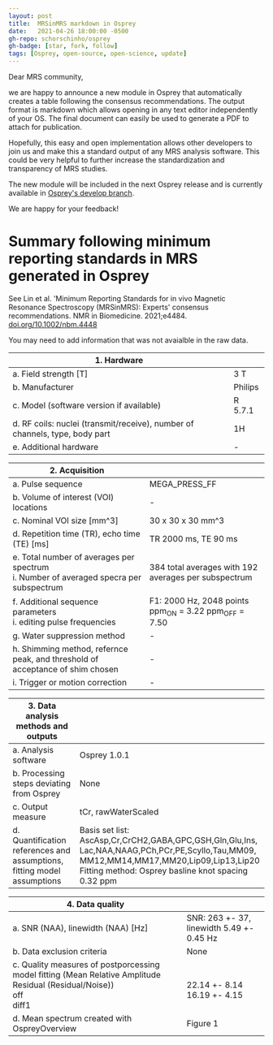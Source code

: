 ```yaml
---
layout: post
title:  MRSinMRS markdown in Osprey
date:   2021-04-26 18:00:00 -0500
gh-repo: schorschinho/osprey
gh-badge: [star, fork, follow]
tags: [Osprey, open-source, open-science, update]
---
```

Dear MRS community,

we are happy to announce a new module in Osprey that automatically creates a table following the consensus recommendations. The output format is markdown which allows opening in any text editor independently of your OS. The final document can easily be used to generate a PDF to attach for publication.

Hopefully, this easy and open implementation allows other developers to join us and make this a standard output of any MRS analysis software. This could be very helpful to further increase the standardization and transparency of MRS studies.

The new module will be included in the next Osprey release and is currently available in [Osprey's develop branch](https://github.com/schorschinho/osprey).

We are happy for your feedback!


 # Summary following minimum reporting standards in MRS generated in Osprey
 See Lin et al. 'Minimum Reporting Standards for in vivo Magnetic Resonance Spectroscopy (MRSinMRS): Experts' consensus recommendations. NMR in Biomedicine. 2021;e4484.
 [doi.org/10.1002/nbm.4448](https://doi.org/10.1002/nbm.4448)


 You may need to add information that was not avaialble in the raw data.

|1. Hardware|  |
|--|--|
|a. Field strength [T]| 3 T|
|b. Manufacturer| Philips|
|c. Model (software version if available)| R 5.7.1|
|d. RF coils: nuclei (transmit/receive), number of channels, type, body part| 1H |
|e. Additional hardware| -|


|2. Acquisition|  |
|--|--|
|a. Pulse sequence | MEGA_PRESS_FF|
|b. Volume of interest (VOI) locations | -|
|c. Nominal VOI size [mm^3]| 30 x 30 x 30 mm^3|
|d. Repetition time (TR), echo time (TE) [ms]| TR 2000 ms, TE 90 ms|
|e. Total number of averages per spectrum <br> i. Number of averaged specra per subspectrum | 384 total averages with 192 averages per subspectrum|
|f. Additional sequence parameters <br> i. editing pulse frequencies | F1: 2000 Hz, 2048 points <br> ppm<sub>ON</sub> = 3.22 ppm<sub>OFF</sub> = 7.50 |
|g. Water suppression method | -|
|h. Shimming method, refernce peak, and threshold of acceptance of shim chosen | -|
|i. Trigger or motion correction| -|


|3. Data analysis methods and outputs|  |
|--|--|
|a. Analysis software | Osprey 1.0.1|
|b. Processing steps deviating from Osprey | None|
|c. Output measure | tCr, rawWaterScaled
|d. Quantification references and assumptions, fitting model assumptions| Basis set list:<br> AscAsp,Cr,CrCH2,GABA,GPC,GSH,Gln,Glu,Ins,<br>Lac,NAA,NAAG,PCh,PCr,PE,Scyllo,Tau,MM09,<br>MM12,MM14,MM17,MM20,Lip09,Lip13,Lip20 <br>Fitting method: Osprey basline knot spacing 0.32 ppm


|4. Data quality|  |
|--|--|
|a. SNR (NAA), linewidth (NAA) [Hz] | SNR: 263 +- 37, linewidth 5.49 +- 0.45 Hz|
|b. Data exclusion criteria | None|
|c. Quality measures of postporcessing model fitting (Mean Relative Amplitude Residual (Residual/Noise)) <br> off <br> diff1 |<br> 22.14 +- 8.14  <br> 16.19 +- 4.15
|d. Mean spectrum created with OspreyOverview| Figure 1
